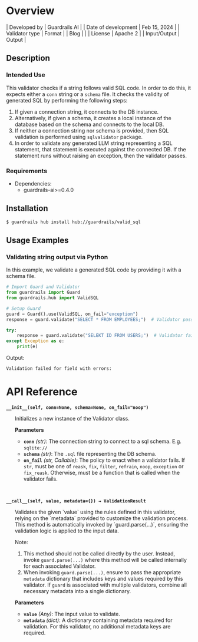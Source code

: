 # Overview

| Developed by | Guardrails AI |
| Date of development | Feb 15, 2024 |
| Validator type | Format |
| Blog |  |
| License | Apache 2 |
| Input/Output | Output |

## Description

### Intended Use
This validator checks if a string follows valid SQL code. In order to do this, it expects either a `conn` string or a `schema` file. It checks the validity of generated SQL by performing the following steps:

1. If given a connection string, it connects to the DB instance.
2. Alternatively, if given a schema, it creates a local instance of the database based on the schema and connects to the local DB.
3. If neither a connection string nor schema is provided, then SQL validation is performed using `sqlvalidator` package.
4. In order to validate any generated LLM string representing a SQL statement, that statement is executed against the connected DB. If the statement runs without raising an exception, then the validator passes.

### Requirements

* Dependencies:
	- guardrails-ai>=0.4.0

## Installation

```bash
$ guardrails hub install hub://guardrails/valid_sql
```

## Usage Examples

### Validating string output via Python

In this example, we validate a generated SQL code by providing it with a schema file.

```python
# Import Guard and Validator
from guardrails import Guard
from guardrails.hub import ValidSQL

# Setup Guard
guard = Guard().use(ValidSQL, on_fail="exception")
response = guard.validate("SELECT * FROM EMPLOYEES;")  # Validator passes

try:
    response = guard.validate("SELEKT ID FROM USERS;")  # Validator fails
except Exception as e:
    print(e)
```
Output:
```console
Validation failed for field with errors:
```

# API Reference

**`__init__(self, conn=None, schema=None, on_fail="noop")`**
<ul>
Initializes a new instance of the Validator class.

**Parameters**
- **`conn`** *(str)*: The connection string to connect to a sql schema. E.g. `sqlite://`
- **`schema`** *(str)*: The `.sql` file representing the DB schema.
- **`on_fail`** *(str, Callable)*: The policy to enact when a validator fails. If `str`, must be one of `reask`, `fix`, `filter`, `refrain`, `noop`, `exception` or `fix_reask`. Otherwise, must be a function that is called when the validator fails.

</ul>
<br/>

**`__call__(self, value, metadata={}) → ValidationResult`**
<ul>
Validates the given `value` using the rules defined in this validator, relying on the `metadata` provided to customize the validation process. This method is automatically invoked by `guard.parse(...)`, ensuring the validation logic is applied to the input data.

Note:

1. This method should not be called directly by the user. Instead, invoke `guard.parse(...)` where this method will be called internally for each associated Validator.
2. When invoking `guard.parse(...)`, ensure to pass the appropriate `metadata` dictionary that includes keys and values required by this validator. If `guard` is associated with multiple validators, combine all necessary metadata into a single dictionary.

**Parameters**
- **`value`** *(Any)*: The input value to validate.
- **`metadata`** *(dict)*: A dictionary containing metadata required for validation. For this validator, no additional metadata keys are required.

</ul>
